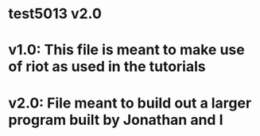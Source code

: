 # test5013 v2.0

# v1.0: This file is meant to make use of riot as used in the tutorials
# v2.0: File meant to build out a larger program built by Jonathan and I
